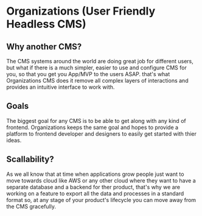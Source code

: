 # Organizations (User Friendly Headless CMS)

## Why another CMS?

The CMS systems around the world are doing great job for different users, but what if there is a much simpler, easier to use and configure CMS for you, so that you get you App/MVP to the users ASAP. that's what Organizations CMS does it remove all complex layers of interactions and provides an intuitive interface to work with.

## Goals

The biggest goal for any CMS is to be able to get along with any kind of frontend. Organizations keeps the same goal and hopes to provide a platform to frontend developer and designers to easily get started with thier ideas.

## Scallability?

As we all know that at time when applications grow people just want to move towards cloud like AWS or any other cloud where they want to have a separate database and a backend for ther product, that's why we are working on a feature to export all the data and processes in a standard format so, at any stage of your product's lifecycle you can move away from the CMS gracefully.